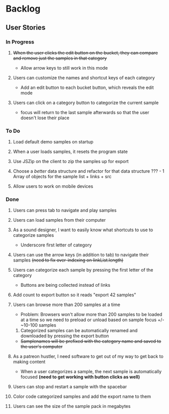 # Backlog
## User Stories
### In Progress
1. ~~When the user clicks the edit button on the bucket, they can compare and remove just the samples in that category~~
    - Allow arrow keys to still work in this mode

1. Users can customize the names and shortcut keys of each category
    * Add an edit button to each bucket button, which reveals the edit mode

1. Users can click on a category button to categorize the current sample
    * focus will return to the last sample afterwards so that the user doesn't lose their place
    
### To Do
1. Load default demo samples on startup

1. When a user loads samples, it resets the program state

1. Use JSZip on the client to zip the samples up for export


1. Choose a *better* data structure and refactor for that data structure ???
        - 1 Array of objects for the sample list + links + src

1. Allow users to work on mobile devices
<!-- 1. If users give a sample more than one category, each one will prefix the exported sample -->
<!-- 1. As a sound designer, I want to keep track of the samples I have already categorized -->

### Done

1. Users can press tab to navigate and play samples
1. Users can load samples from their computer
1. As a sound designer, I want to easily know what shortcuts to use to categorize samples
    * Underscore first letter of category
1. Users can use the arrow keys (in addition to tab) to navigate their samples ~~(need to fix over-indexing on linkList.length)~~
1. Users can categorize each sample by pressing the first letter of the category
    * Buttons are being collected instead of links
1. Add count to export button so it reads "export 42 samples"
1. Users can browse more than 200 samples at a time
    * Problem: Browsers won't allow more than 200 samples to be loaded at a time so we need to preload or unload based on sample focus +/- ~10-100 samples
    1. Categorized samples can be automatically renamed and downloaded by pressing the export button
        
    * ~~Samplenames will be prefixed with the category name and saved to the user's computer~~

1. As a patreon hustler, I need software to get out of my way to get back to making content
    * When a user categorizes a sample, the next sample is automatically focused **(need to get working with button clicks as well)**

1. Users can stop and restart a sample with the spacebar

1. Color code categorized samples and add the export name to them

1. Users can see the size of the sample pack in megabytes